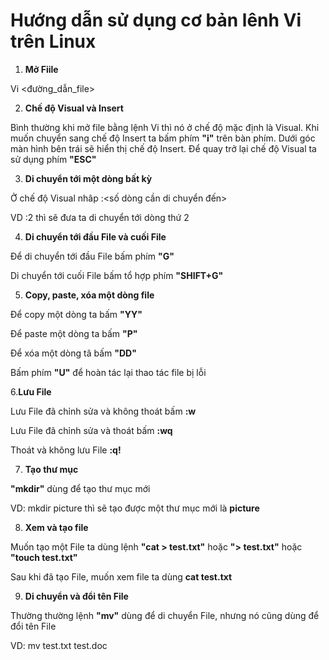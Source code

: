 # Hướng dẫn sử dụng cơ bản lênh Vi trên Linux

1. **Mở Fiile**

Vi <đường_dẫn_file>

2. **Chế độ Visual và Insert**

Bình thường khi mở file bằng lệnh Vi thì nó ở chế độ mặc định là Visual. Khi muốn chuyển sang chế độ Insert ta bấm phím **"i"** trên bàn phím. Dưới góc màn hình bên trái sẽ hiển thị chế độ Insert. Để quay trở lại chế độ Visual ta sử dụng phím **"ESC"**

3. **Di chuyển tới một dòng bất kỳ**

Ở chế độ Visual nhâp :<số dòng cần di chuyển đến>

VD :2 thì sẽ đưa ta di chuyển tới dòng thứ 2

4. **Di chuyển tới đầu File và cuối File**

Để di chuyển tới đầu File bấm phím **"G"**

Di chuyển tới cuối File bấm tổ hợp phím **"SHIFT+G"**

5. **Copy, paste, xóa một dòng file**

Để copy một dòng ta bấm **"YY"**

Để paste một dòng ta bấm **"P"**

Để xóa một dòng tâ bấm **"DD"**

Bấm phím **"U"** để hoàn tác lại thao tác file bị lỗi

6.**Lưu File**

Lưu File đã chỉnh sửa và không thoát bấm **:w**

Lưu File đã chỉnh sửa và thoát bấm **:wq**

Thoát và không lưu File **:q!**

7. **Tạo thư mục**

**"mkdir"** dùng để tạo thư mục mới

VD: mkdir picture thì sẽ tạo được một thư mục mới là **picture**

8. **Xem và tạo file**

Muốn tạo một File ta dùng lệnh **"cat > test.txt"** hoặc **"> test.txt"** hoặc **"touch test.txt"**

Sau khi đã tạo File, muốn xem file ta dùng **cat test.txt**

9. **Di chuyển và đổi tên File**

Thường thường lệnh **"mv"** dùng để di chuyển File, nhưng nó cũng dùng để đổi tên File

VD: mv test.txt test.doc



